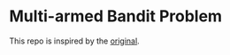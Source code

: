 # Multi-armed Bandit Problem

This repo is inspired by the [original](https://github.com/lilianweng/multi-armed-bandit).